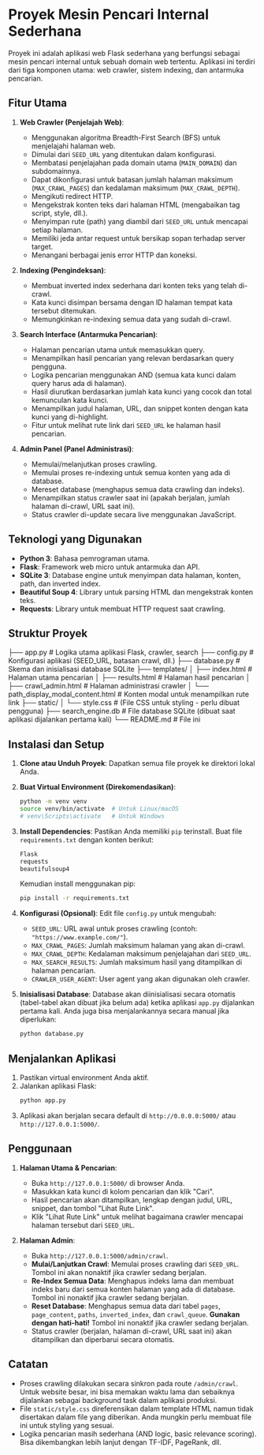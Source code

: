 # Proyek Mesin Pencari Internal Sederhana

Proyek ini adalah aplikasi web Flask sederhana yang berfungsi sebagai mesin pencari internal untuk sebuah domain web tertentu. Aplikasi ini terdiri dari tiga komponen utama: web crawler, sistem indexing, dan antarmuka pencarian.

## Fitur Utama

1.  **Web Crawler (Penjelajah Web)**:
    * Menggunakan algoritma Breadth-First Search (BFS) untuk menjelajahi halaman web.
    * Dimulai dari `SEED_URL` yang ditentukan dalam konfigurasi.
    * Membatasi penjelajahan pada domain utama (`MAIN_DOMAIN`) dan subdomainnya.
    * Dapat dikonfigurasi untuk batasan jumlah halaman maksimum (`MAX_CRAWL_PAGES`) dan kedalaman maksimum (`MAX_CRAWL_DEPTH`).
    * Mengikuti redirect HTTP.
    * Mengekstrak konten teks dari halaman HTML (mengabaikan tag script, style, dll.).
    * Menyimpan rute (path) yang diambil dari `SEED_URL` untuk mencapai setiap halaman.
    * Memiliki jeda antar request untuk bersikap sopan terhadap server target.
    * Menangani berbagai jenis error HTTP dan koneksi.

2.  **Indexing (Pengindeksan)**:
    * Membuat inverted index sederhana dari konten teks yang telah di-crawl.
    * Kata kunci disimpan bersama dengan ID halaman tempat kata tersebut ditemukan.
    * Memungkinkan re-indexing semua data yang sudah di-crawl.

3.  **Search Interface (Antarmuka Pencarian)**:
    * Halaman pencarian utama untuk memasukkan query.
    * Menampilkan hasil pencarian yang relevan berdasarkan query pengguna.
    * Logika pencarian menggunakan AND (semua kata kunci dalam query harus ada di halaman).
    * Hasil diurutkan berdasarkan jumlah kata kunci yang cocok dan total kemunculan kata kunci.
    * Menampilkan judul halaman, URL, dan snippet konten dengan kata kunci yang di-highlight.
    * Fitur untuk melihat rute link dari `SEED_URL` ke halaman hasil pencarian.

4.  **Admin Panel (Panel Administrasi)**:
    * Memulai/melanjutkan proses crawling.
    * Memulai proses re-indexing untuk semua konten yang ada di database.
    * Mereset database (menghapus semua data crawling dan indeks).
    * Menampilkan status crawler saat ini (apakah berjalan, jumlah halaman di-crawl, URL saat ini).
    * Status crawler di-update secara live menggunakan JavaScript.

## Teknologi yang Digunakan

* **Python 3**: Bahasa pemrograman utama.
* **Flask**: Framework web micro untuk antarmuka dan API.
* **SQLite 3**: Database engine untuk menyimpan data halaman, konten, path, dan inverted index.
* **Beautiful Soup 4**: Library untuk parsing HTML dan mengekstrak konten teks.
* **Requests**: Library untuk membuat HTTP request saat crawling.

## Struktur Proyek
├── app.py               # Logika utama aplikasi Flask, crawler, search
├── config.py            # Konfigurasi aplikasi (SEED_URL, batasan crawl, dll.)
├── database.py          # Skema dan inisialisasi database SQLite
├── templates/
│   ├── index.html       # Halaman utama pencarian
│   ├── results.html     # Halaman hasil pencarian
│   ├── crawl_admin.html # Halaman administrasi crawler
│   └── path_display_modal_content.html # Konten modal untuk menampilkan rute link
├── static/
│   └── style.css        # (File CSS untuk styling - perlu dibuat pengguna)
├── search_engine.db     # File database SQLite (dibuat saat aplikasi dijalankan pertama kali)
└── README.md            # File ini

## Instalasi dan Setup

1.  **Clone atau Unduh Proyek**:
    Dapatkan semua file proyek ke direktori lokal Anda.

2.  **Buat Virtual Environment (Direkomendasikan)**:
    ```bash
    python -m venv venv
    source venv/bin/activate  # Untuk Linux/macOS
    # venv\Scripts\activate   # Untuk Windows
    ```

3.  **Install Dependencies**:
    Pastikan Anda memiliki `pip` terinstall. Buat file `requirements.txt` dengan konten berikut:
    ```txt
    Flask
    requests
    beautifulsoup4
    ```
    Kemudian install menggunakan pip:
    ```bash
    pip install -r requirements.txt
    ```

4.  **Konfigurasi (Opsional)**:
    Edit file `config.py` untuk mengubah:
    * `SEED_URL`: URL awal untuk proses crawling (contoh: `"https://www.example.com/"`).
    * `MAX_CRAWL_PAGES`: Jumlah maksimum halaman yang akan di-crawl.
    * `MAX_CRAWL_DEPTH`: Kedalaman maksimum penjelajahan dari `SEED_URL`.
    * `MAX_SEARCH_RESULTS`: Jumlah maksimum hasil yang ditampilkan di halaman pencarian.
    * `CRAWLER_USER_AGENT`: User agent yang akan digunakan oleh crawler.

5.  **Inisialisasi Database**:
    Database akan diinisialisasi secara otomatis (tabel-tabel akan dibuat jika belum ada) ketika aplikasi `app.py` dijalankan pertama kali. Anda juga bisa menjalankannya secara manual jika diperlukan:
    ```bash
    python database.py
    ```

## Menjalankan Aplikasi

1.  Pastikan virtual environment Anda aktif.
2.  Jalankan aplikasi Flask:
    ```bash
    python app.py
    ```
3.  Aplikasi akan berjalan secara default di `http://0.0.0.0:5000/` atau `http://127.0.0.1:5000/`.

## Penggunaan

1.  **Halaman Utama & Pencarian**:
    * Buka `http://127.0.0.1:5000/` di browser Anda.
    * Masukkan kata kunci di kolom pencarian dan klik "Cari".
    * Hasil pencarian akan ditampilkan, lengkap dengan judul, URL, snippet, dan tombol "Lihat Rute Link".
    * Klik "Lihat Rute Link" untuk melihat bagaimana crawler mencapai halaman tersebut dari `SEED_URL`.

2.  **Halaman Admin**:
    * Buka `http://127.0.0.1:5000/admin/crawl`.
    * **Mulai/Lanjutkan Crawl**: Memulai proses crawling dari `SEED_URL`. Tombol ini akan nonaktif jika crawler sedang berjalan.
    * **Re-Index Semua Data**: Menghapus indeks lama dan membuat indeks baru dari semua konten halaman yang ada di database. Tombol ini nonaktif jika crawler sedang berjalan.
    * **Reset Database**: Menghapus semua data dari tabel `pages`, `page_content`, `paths`, `inverted_index`, dan `crawl_queue`. **Gunakan dengan hati-hati!** Tombol ini nonaktif jika crawler sedang berjalan.
    * Status crawler (berjalan, halaman di-crawl, URL saat ini) akan ditampilkan dan diperbarui secara otomatis.

## Catatan

* Proses crawling dilakukan secara sinkron pada route `/admin/crawl`. Untuk website besar, ini bisa memakan waktu lama dan sebaiknya dijalankan sebagai background task dalam aplikasi produksi.
* File `static/style.css` direferensikan dalam template HTML namun tidak disertakan dalam file yang diberikan. Anda mungkin perlu membuat file ini untuk styling yang sesuai.
* Logika pencarian masih sederhana (AND logic, basic relevance scoring). Bisa dikembangkan lebih lanjut dengan TF-IDF, PageRank, dll.
